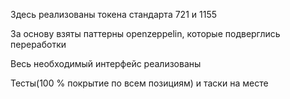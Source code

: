 Здесь реализованы токена стандарта 721 и 1155

За основу взяты паттерны openzeppelin, которые подверглись переработки

Весь необходимый интерфейс реализованы

Тесты(100 % покрытие по всем позициям) и таски на месте